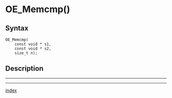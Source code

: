 # OE_Memcmp()



## Syntax

    OE_Memcmp(
        const void * s1,
        const void * s2,
        size_t n);
## Description 

---
***
[index](index.md)

